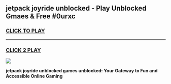 
## jetpack joyride unblocked - Play Unblocked Gmaes & Free #0urxc
<h3>
<a href="https://news.freeplayer.one?title=jetpack_joyride_unblocked&ref=24F">CLICK TO PLAY</a></h3>
<hr>

<h3>
<a href="https://news.freeplayer.one?title=jetpack_joyride_unblocked&ref=24F">CLICK 2 PLAY</a>
  
</h3>

<a href="https://news.freeplayer.one?title=jetpack_joyride_unblocked&ref=24F/"><img src="https://clearcache.store/games.png"></a>


**jetpack joyride unblocked games unblocked: Your Gateway to Fun and Accessible Online Gaming**
